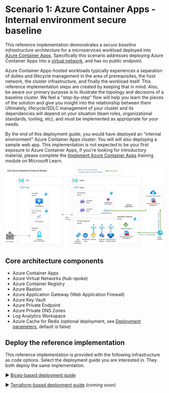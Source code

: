 # Scenario 1: Azure Container Apps - Internal environment secure baseline

This reference implementation demonstrates a *secure baseline infrastructure architecture* for a microservices workload deployed into [Azure Container Apps](https://learn.microsoft.com/azure/container-apps). Specifically this scenario addresses deploying Azure Container Apps into a [virtual network](https://learn.microsoft.com/azure/container-apps/vnet-custom-internal), and has no public endpoint.

Azure Container Apps-hosted workloads typically experiences a separation of duties and lifecycle management in the area of prerequisites, the host network, the cluster infrastructure, and finally the workload itself. This reference implementation steps are created by keeping that in mind. Also, be aware our primary purpose is to illustrate the topology and decisions of a baseline cluster. We feel a "step-by-step" flow will help you learn the pieces of the solution and give you insight into the relationship between them Ultimately, lifecycle/SDLC management of your cluster and its dependencies will depend on your situation (team roles, organizational standards, tooling, etc), and must be implemented as appropriate for your needs.

By the end of this deployment guide, you would have deployed an "internal environment" Azure Container Apps cluster. You will will also deploying a sample web app. This implementation is not expected to be your first exposure to Azure Container Apps, if you're looking for introductory material, please complete the [Implement Azure Container Apps](https://learn.microsoft.com/training/modules/implement-azure-container-apps/) training module on Microsoft Learn.

![Architectural diagram showing an Azure Container Apps deployment in a spoke virtual network.](../../docs/media/acaInternal/aca-internal.png.jpg)

## Core architecture components

- Azure Container Apps
- Azure Virtual Networks (hub-spoke)
- Azure Container Registry
- Azure Bastion
- Azure Application Gateway (Web Application Firewall)
- Azure Key Vault
- Azure Private Endpoint
- Azure Private DNS Zones
- Log Analytics Workspace
- Azure Cache for Redis (optional deployment, see [Deployment parameters](./bicep/README.md#standalone-deployment-guide), default is false)

## Deploy the reference implementation

This reference implementation is provided with the following infrastructure as code options. Select the deployment guide you are interested in. They both deploy the same implementation.

:arrow_forward: [Bicep-based deployment guide](./bicep)

:arrow_forward: [Terraform-based deployment guide](./Terraform) *(coming soon)*
